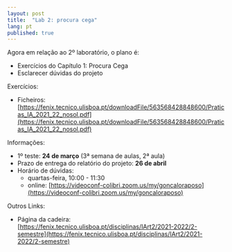 ```yaml
---
layout: post
title:  "Lab 2: procura cega"
lang: pt
published: true
---
```


Agora em relação ao 2º laboratório, o plano é:
- Exercícios do Capítulo 1: Procura Cega
- Esclarecer dúvidas do projeto

Exercícios:
- Ficheiros: [https://fenix.tecnico.ulisboa.pt/downloadFile/563568428848600/Praticas_IA_2021_22_nosol.pdf](https://fenix.tecnico.ulisboa.pt/downloadFile/563568428848600/Praticas_IA_2021_22_nosol.pdf)

Informações:
- 1º teste: **24 de março** (3ª semana de aulas, 2ª aula)
- Prazo de entrega do relatório do projeto: **26 de abril**
- Horário de dúvidas:
	- quartas-feira, 10:00 - 11:30
	- online: [https://videoconf-colibri.zoom.us/my/goncaloraposo](https://videoconf-colibri.zoom.us/my/goncaloraposo) 

Outros Links:
- Página da cadeira: [https://fenix.tecnico.ulisboa.pt/disciplinas/IArt2/2021-2022/2-semestre](https://fenix.tecnico.ulisboa.pt/disciplinas/IArt2/2021-2022/2-semestre)
